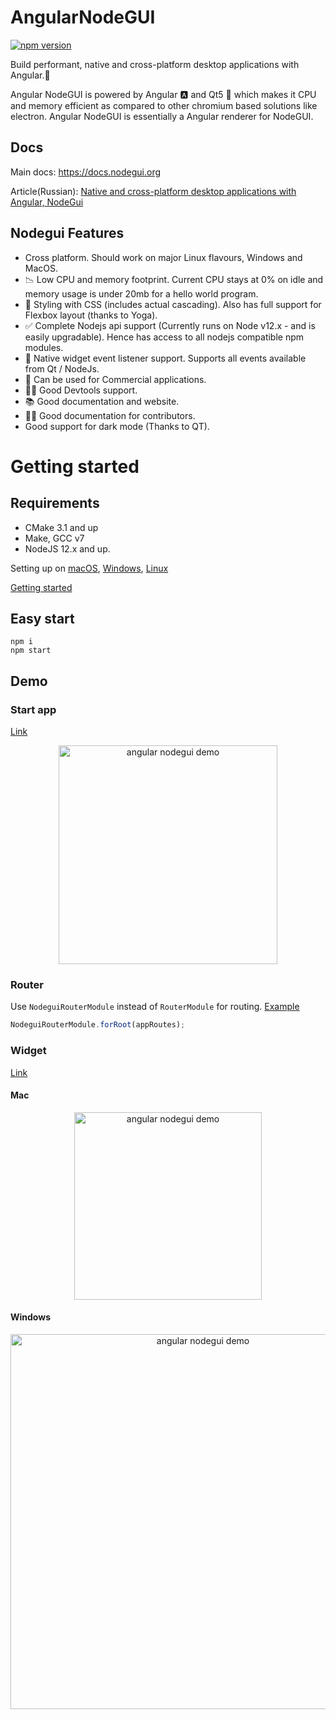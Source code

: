 # AngularNodeGUI

[![npm version](https://badge.fury.io/js/angular-nodegui.svg)](https://www.npmjs.com/package/angular-nodegui)

Build performant, native and cross-platform desktop applications with Angular.🚀

Angular NodeGUI is powered by Angular 🅰️ and Qt5 💚 which makes it CPU and memory efficient as compared to other chromium based solutions like electron. Angular NodeGUI is essentially a Angular renderer for NodeGUI.

## Docs

Main docs: https://docs.nodegui.org

Article(Russian): [Native and cross-platform desktop applications with Angular, NodeGui](https://medium.com/@irustm/%D0%B4%D0%B5%D0%BB%D0%B0%D0%B5%D0%BC-%D0%BA%D1%80%D0%BE%D1%81%D1%81%D0%BF%D0%BB%D0%B0%D1%82%D1%84%D0%BE%D1%80%D0%BC%D0%B5%D0%BD%D0%BD%D0%BE%D0%B5-%D0%BD%D0%B0%D1%82%D0%B8%D0%B2%D0%BD%D0%BE%D0%B5-%D0%B4%D0%B5%D1%81%D0%BA%D1%82%D0%BE%D0%BF-%D0%BF%D1%80%D0%B8%D0%BB%D0%BE%D0%B6%D0%B5%D0%BD%D0%B8%D0%B5-%D0%BD%D0%B0-angular-6bee05d24e25)

## Nodegui Features

- Cross platform. Should work on major Linux flavours, Windows and MacOS.
- 📉 Low CPU and memory footprint. Current CPU stays at 0% on idle and memory usage is under 20mb for a hello world program.
- 💅 Styling with CSS (includes actual cascading). Also has full support for Flexbox layout (thanks to Yoga).
- ✅ Complete Nodejs api support (Currently runs on Node v12.x - and is easily upgradable). Hence has access to all nodejs compatible npm modules.
- 🎪 Native widget event listener support. Supports all events available from Qt / NodeJs.
- 💸 Can be used for Commercial applications.
- 🕵️‍♂️ Good Devtools support.
- 📚 Good documentation and website.
- 🧙‍♂️ Good documentation for contributors.
- Good support for dark mode (Thanks to QT).

# Getting started

## Requirements

- CMake 3.1 and up
- Make, GCC v7
- NodeJS 12.x and up.

Setting up on [macOS](https://docs.nodegui.org/docs/guides/getting-started#setting-up-on-macos), [Windows](https://docs.nodegui.org/docs/guides/getting-started#setting-up-on-windows), [Linux](https://docs.nodegui.org/docs/guides/getting-started#setting-up-on-linux)

[Getting started](https://docs.nodegui.org/docs/guides/getting-started)

## Easy start

```
npm i
npm start
```

## Demo

### Start app

[Link](https://github.com/irustm/angular-nodegui/tree/master/src/app)

<p align="center">
  <img src="https://raw.githubusercontent.com/irustm/angular-nodegui/master/demo/demo_app.png" width="350" title="angular nodegui demo">
</p>

### Router

Use `NodeguiRouterModule` instead of `RouterModule` for routing. [Example](https://github.com/irustm/angular-nodegui/blob/master/src/app/app.module.ts#L23)

```js
NodeguiRouterModule.forRoot(appRoutes);
```

### Widget

[Link](https://github.com/irustm/angular-nodegui/tree/master/projects/weather-demo)

#### Mac

<p align="center">
  <img src="https://raw.githubusercontent.com/irustm/angular-nodegui/master/demo/demo_widget_mac.png" width="300" title="angular nodegui demo">
</p>

#### Windows

<p align="center">
  <img src="https://raw.githubusercontent.com/irustm/angular-nodegui/master/demo/demo_weather_widget.png" width="600" title="angular nodegui demo">
</p>
